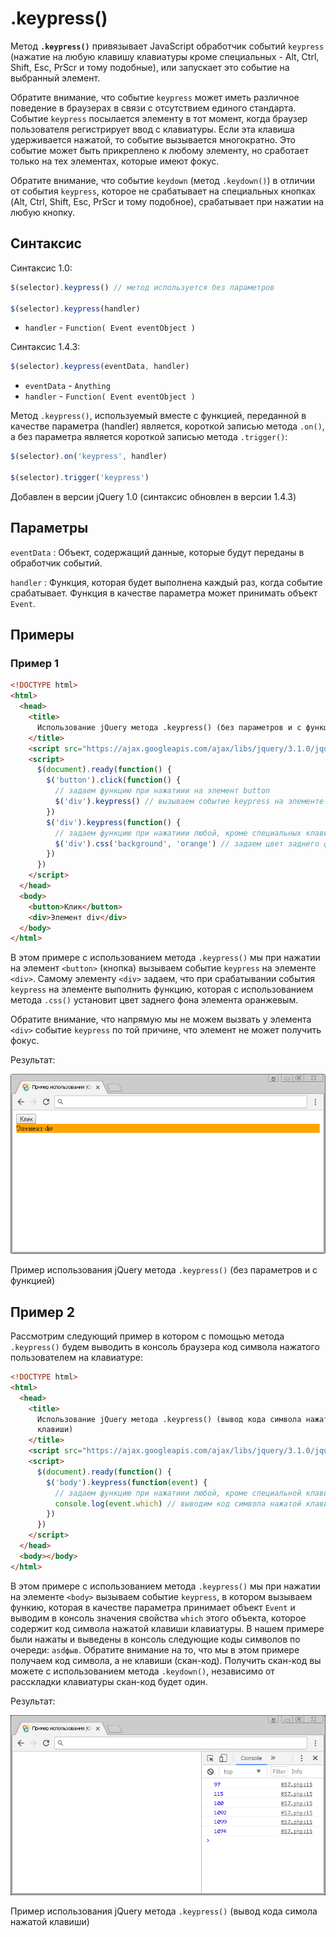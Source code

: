 # .keypress()

Метод **`.keypress()`** привязывает JavaScript обработчик событий `keypress` (нажатие на любую клавишу клавиатуры кроме специальных - Alt, Ctrl, Shift, Esc, PrScr и тому подобные), или запускает это событие на выбранный элемент.

Обратите внимание, что событие `keypress` может иметь различное поведение в браузерах в связи с отсутствием единого стандарта. Событие `keypress` посылается элементу в тот момент, когда браузер пользователя регистрирует ввод с клавиатуры. Если эта клавиша удерживается нажатой, то событие вызывается многократно. Это событие может быть прикреплено к любому элементу, но сработает только на тех элементах, которые имеют фокус.

Обратите внимание, что событие `keydown` (метод `.keydown()`) в отличии от события `keypress`, которое не срабатывает на специальных кнопках (Alt, Ctrl, Shift, Esc, PrScr и тому подобное), срабатывает при нажатии на любую кнопку.

## Синтаксис

Синтаксис 1.0:

```js
$(selector).keypress() // метод используется без параметров

$(selector).keypress(handler)
```

- `handler` - `Function( Event eventObject )`

Синтаксис 1.4.3:

```js
$(selector).keypress(eventData, handler)
```

- `eventData` - `Anything`
- `handler` - `Function( Event eventObject )`

Метод `.keypress()`, используемый вместе с функцией, переданной в качестве параметра (handler) является, короткой записью метода `.on()`, а без параметра является короткой записью метода `.trigger()`:

```js
$(selector).on('keypress', handler)

$(selector).trigger('keypress')
```

Добавлен в версии jQuery 1.0 (синтаксис обновлен в версии 1.4.3)

## Параметры

`eventData`
: Объект, содержащий данные, которые будут переданы в обработчик событий.

`handler`
: Функция, которая будет выполнена каждый раз, когда событие срабатывает. Функция в качестве параметра может принимать объект `Event`.

## Примеры

### Пример 1

```html
<!DOCTYPE html>
<html>
  <head>
    <title>
      Использование jQuery метода .keypress() (без параметров и с функцией)
    </title>
    <script src="https://ajax.googleapis.com/ajax/libs/jquery/3.1.0/jquery.min.js"></script>
    <script>
      $(document).ready(function() {
        $('button').click(function() {
          // задаем функцию при нажатиии на элемент button
          $('div').keypress() // вызываем событие keypress на элементе <div>
        })
        $('div').keypress(function() {
          // задаем функцию при нажатиии любой, кроме специальных клавиш клавиатуры на элементе
          $('div').css('background', 'orange') // задаем цвет заднего фона элемента
        })
      })
    </script>
  </head>
  <body>
    <button>Клик</button>
    <div>Элемент div</div>
  </body>
</html>
```

В этом примере с использованием метода `.keypress()` мы при нажатии на элемент `<button>` (кнопка) вызываем событие `keypress` на элементе `<div>`. Самому элементу `<div>` задаем, что при срабатывании события `keypress` на элементе выполнить функцию, которая с использованием метода `.css()` установит цвет заднего фона элемента оранжевым.

Обратите внимание, что напрямую мы не можем вызвать у элемента `<div>` событие `keypress` по той причине, что элемент не может получить фокус.

Результат:

![Пример использования](858.png)

Пример использования jQuery метода `.keypress()` (без параметров и с функцией)

## Пример 2

Рассмотрим следующий пример в котором с помощью метода `.keypress()` будем выводить в консоль браузера код символа нажатого пользователем на клавиатуре:

```html
<!DOCTYPE html>
<html>
  <head>
    <title>
      Использование jQuery метода .keypress() (вывод кода символа нажатой
      клавиши)
    </title>
    <script src="https://ajax.googleapis.com/ajax/libs/jquery/3.1.0/jquery.min.js"></script>
    <script>
      $(document).ready(function() {
        $('body').keypress(function(event) {
          // задаем функцию при нажатиии любой, кроме специальной клавиши клавиатуры на элементе
          console.log(event.which) // выводим код символа нажатой клавиши
        })
      })
    </script>
  </head>
  <body></body>
</html>
```

В этом примере с использованием метода `.keypress()` мы при нажатии на элементе `<body>` вызываем событие `keypress`, в котором вызываем функию, которая в качестве параметра принимает объект `Event` и выводим в консоль значения свойства `which` этого объекта, которое содержит код символа нажатой клавиши клавиатуры. В нашем примере были нажаты и выведены в консоль следующие коды символов по очереди: `asdфыв`. Обратите внимание на то, что мы в этом примере получаем код символа, а не клавиши (скан-код). Получить скан-код вы можете с использованием метода `.keydown()`, независимо от расскладки клавиатуры скан-код будет один.

Результат:

![Пример использования](857.png)

Пример использования jQuery метода `.keypress()` (вывод кода симола нажатой клавиши)
